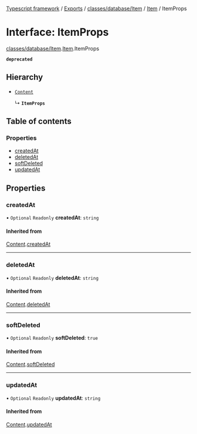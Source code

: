 [Typescript framework](../index.md) / [Exports](../modules.md) / [classes/database/Item](../modules/classes_database_Item.md) / [Item](../modules/classes_database_Item.Item.md) / ItemProps

# Interface: ItemProps

[classes/database/Item](../modules/classes_database_Item.md).[Item](../modules/classes_database_Item.Item.md).ItemProps

**`deprecated`**

## Hierarchy

- [`Content`](classes_database_Item.Item.Content.md)

  ↳ **`ItemProps`**

## Table of contents

### Properties

- [createdAt](classes_database_Item.Item.ItemProps.md#createdat)
- [deletedAt](classes_database_Item.Item.ItemProps.md#deletedat)
- [softDeleted](classes_database_Item.Item.ItemProps.md#softdeleted)
- [updatedAt](classes_database_Item.Item.ItemProps.md#updatedat)

## Properties

### createdAt

• `Optional` `Readonly` **createdAt**: `string`

#### Inherited from

[Content](classes_database_Item.Item.Content.md).[createdAt](classes_database_Item.Item.Content.md#createdat)

___

### deletedAt

• `Optional` `Readonly` **deletedAt**: `string`

#### Inherited from

[Content](classes_database_Item.Item.Content.md).[deletedAt](classes_database_Item.Item.Content.md#deletedat)

___

### softDeleted

• `Optional` `Readonly` **softDeleted**: ``true``

#### Inherited from

[Content](classes_database_Item.Item.Content.md).[softDeleted](classes_database_Item.Item.Content.md#softdeleted)

___

### updatedAt

• `Optional` `Readonly` **updatedAt**: `string`

#### Inherited from

[Content](classes_database_Item.Item.Content.md).[updatedAt](classes_database_Item.Item.Content.md#updatedat)
